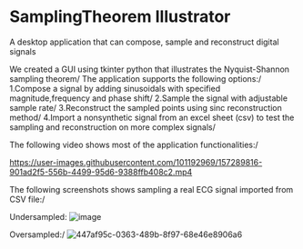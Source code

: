 # SamplingTheorem Illustrator
A desktop application that can compose, sample and reconstruct digital signals 

We created a GUI using tkinter python that illustrates the Nyquist-Shannon sampling theorem/
The application supports the following options:/
1.Compose a signal by adding sinusoidals with specified magnitude,frequency and phase shift/
2.Sample the signal with adjustable sample rate/
3.Reconstruct the sampled points using sinc reconstruction method/
4.Import a nonsynthetic signal from an excel sheet (csv) to test the sampling and reconstruction on more complex signals/

The following video shows most of the application functionalities:/


https://user-images.githubusercontent.com/101192969/157289816-901ad2f5-556b-4499-95d6-9388ffb408c2.mp4

The following screenshots shows sampling a real ECG signal imported from CSV file:/

Undersampled:
![image](https://user-images.githubusercontent.com/101192969/157290341-bb84bc39-2915-4fa4-b15d-29a25335f823.png)


Oversampled:/
![447af95c-0363-489b-8f97-68e46e8906a6](https://user-images.githubusercontent.com/101192969/157290222-b58b8df2-dbd8-42a6-94d0-906c5c2689af.png)

